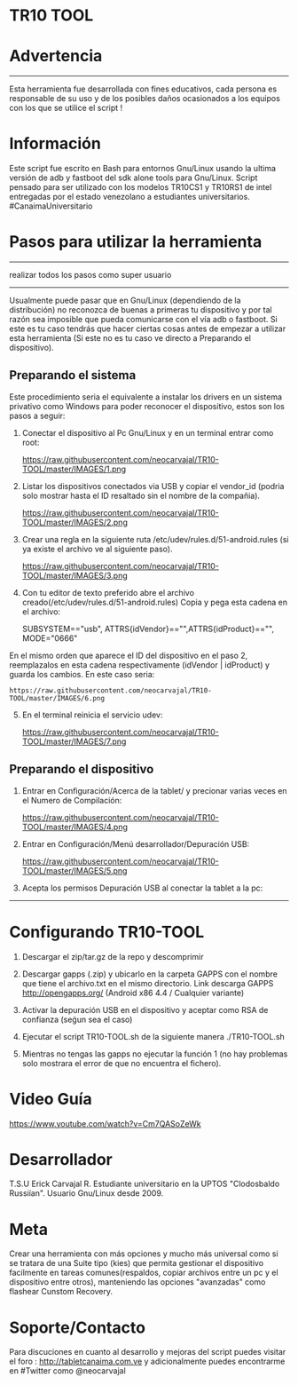 # TR10 TOOL 

# Advertencia
_____________
Esta herramienta fue desarrollada con fines educativos, cada persona es responsable de su uso y de los posibles daños ocasionados a los equipos con los que se utilice el script !

# Información
Este script fue escrito en Bash para entornos Gnu/Linux usando la ultima versión de adb y fastboot del sdk alone tools para Gnu/Linux. Script pensado para ser utilizado con los modelos TR10CS1 y TR10RS1 de intel entregadas por el estado venezolano a estudiantes universitarios. #CanaimaUniversitario

# Pasos para utilizar la herramienta
- - - - - - - - - - - - - - - - - - - - - - - - -
realizar todos los pasos como super usuario
- - - - - - - - - - - - - - - - - - - - - - - - -
Usualmente puede pasar que en Gnu/Linux (dependiendo de la distribución) no reconozca de buenas a primeras tu dispositivo y por tal razón sea imposible que pueda comunicarse con el vía adb o fastboot. Si este es tu caso tendrás que hacer ciertas cosas antes de empezar a utilizar esta herramienta (Si este no es tu caso ve directo a Preparando el dispositivo).

## Preparando el sistema
Este procedimiento seria el equivalente a instalar los drivers en un sistema privativo como Windows para poder reconocer el dispositivo, estos son los pasos a seguir:

1.  Conectar el dispositivo al Pc Gnu/Linux y en un terminal entrar como root:
	
	https://raw.githubusercontent.com/neocarvajal/TR10-TOOL/master/IMAGES/1.png

2.  Listar los dispositivos conectados via USB y copiar el vendor_id 
	(podria solo mostrar hasta el ID resaltado sin el nombre de la compañia).

	https://raw.githubusercontent.com/neocarvajal/TR10-TOOL/master/IMAGES/2.png

3.  Crear una regla en la siguiente ruta /etc/udev/rules.d/51-android.rules (si ya existe el archivo ve al siguiente paso).

	https://raw.githubusercontent.com/neocarvajal/TR10-TOOL/master/IMAGES/3.png

4.  Con tu editor de texto preferido abre el archivo creado(/etc/udev/rules.d/51-android.rules)
Copia y pega esta cadena en el archivo:

    SUBSYSTEM=="usb", ATTRS{idVendor}=="",ATTRS{idProduct}=="", MODE="0666"

En el mismo orden que aparece el ID del dispositivo en el paso 2, 
reemplazalos en esta cadena respectivamente (idVendor | idProduct) y guarda los cambios. En este caso seria:

	https://raw.githubusercontent.com/neocarvajal/TR10-TOOL/master/IMAGES/6.png

5.  En el terminal reinicia el servicio udev:
	
	https://raw.githubusercontent.com/neocarvajal/TR10-TOOL/master/IMAGES/7.png

## Preparando el dispositivo
1.  Entrar en Configuración/Acerca de la tablet/ y precionar varias veces en el Numero de Compilación:
	
	https://raw.githubusercontent.com/neocarvajal/TR10-TOOL/master/IMAGES/4.png

2.  Entrar en Configuración/Menú desarrollador/Depuración USB:
	
	https://raw.githubusercontent.com/neocarvajal/TR10-TOOL/master/IMAGES/5.png

3.  Acepta los permisos Depuración USB al conectar la tablet a la pc:
-----------------------------------------------------------------------------------------------

# Configurando TR10-TOOL
1.  Descargar el zip/tar.gz de la repo y descomprimir

2.  Descargar gapps (.zip) y ubicarlo en la carpeta GAPPS con el nombre que tiene el archivo.txt
 en el mismo directorio. Link descarga GAPPS http://opengapps.org/ (Android x86 4.4 / Cualquier variante)

3.  Activar la depuración USB en el dispositivo y aceptar como RSA de confianza (seǵun sea el caso)

4.  Ejecutar el script TR10-TOOL.sh de la siguiente manera  ./TR10-TOOL.sh

5.  Mientras no tengas las gapps no ejecutar la función 1 (no hay problemas solo mostrara 
	el error de que no encuentra el fichero).

# Video Guía
https://www.youtube.com/watch?v=Cm7QASoZeWk

# Desarrollador
T.S.U Erick Carvajal R. Estudiante universitario en la UPTOS "Clodosbaldo Russiían". Usuario Gnu/Linux desde 2009.

# Meta
Crear una herramienta con más opciones y mucho más universal como si se tratara de una Suite tipo (kies) que permita gestionar el dispositivo facilmente en tareas comunes(respaldos, copiar archivos entre un pc y el dispositivo entre otros), manteniendo las opciones "avanzadas" como flashear Cunstom Recovery.

# Soporte/Contacto
Para discuciones en cuanto al desarrollo y mejoras del script puedes visitar el foro : http://tabletcanaima.com.ve y adicionalmente puedes encontrarme en #Twitter como @neocarvajal

